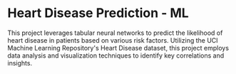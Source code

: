 # Heart Disease Prediction - ML
 This project leverages tabular neural networks to predict the likelihood of heart disease in patients based on various risk factors. Utilizing the UCI Machine Learning Repository's Heart Disease dataset, this project employs data analysis and visualization techniques to identify key correlations and insights.
